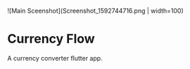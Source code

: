 ![Main Sceenshot](Screenshot_1592744716.png | width=100)


# Currency Flow

A currency converter flutter app.
